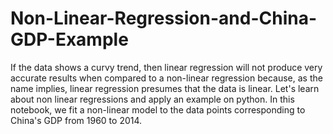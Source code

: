 # Non-Linear-Regression-and-China-GDP-Example
If the data shows a curvy trend, then linear regression will not produce very accurate results when compared to a non-linear regression because, as the name implies, linear regression presumes that the data is linear.  Let's learn about non linear regressions and apply an example on python. In this notebook, we fit a non-linear model to the data points corresponding to China's GDP from 1960 to 2014.
